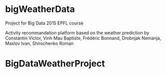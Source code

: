 # bigWeatherData
Project for Big Data 2015 EPFL course

Activity recommandation platform based on the weather prediction by  Constantin Victor, Vinh Mau Baptiste, Frédéric Bonnand, Drobnjak Nemanja,  Maslov Ivan, Shirochenko Roman

# BigDataWeatherProject

